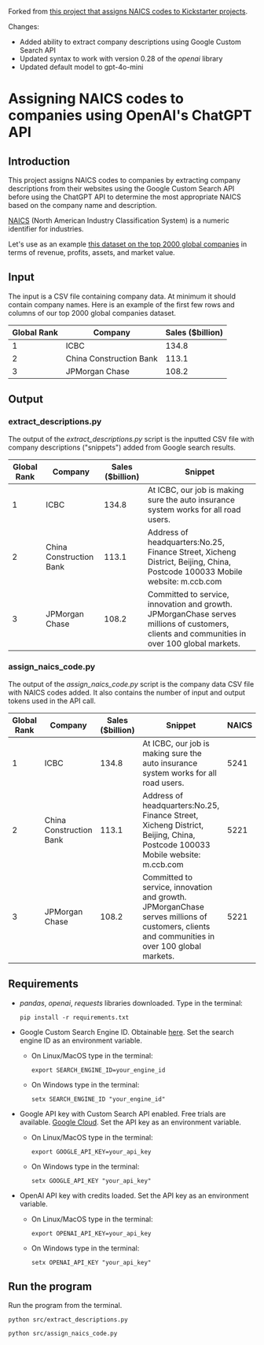 Forked from [this project that assigns NAICS codes to Kickstarter projects](https://github.com/UtrechtUniversity/kickstarter).

Changes:

- Added ability to extract company descriptions using Google Custom Search API
- Updated syntax to work with version 0.28 of the *openai* library
- Updated default model to gpt-4o-mini

# Assigning NAICS codes to companies using OpenAI's ChatGPT API

## Introduction

This project assigns NAICS codes to companies by extracting company descriptions from their websites using the Google Custom Search API before using the ChatGPT API to determine the most appropriate NAICS based on the company name and description.

[NAICS](https://www23.statcan.gc.ca/imdb/p3VD.pl?Function=getVD&TVD=1369825) (North American Industry Classification System) is a numeric identifier for industries.

Let's use as an example [this dataset on the top 2000 global companies](https://www.kaggle.com/datasets/joebeachcapital/top-2000-companies-globally) in terms of revenue, profits, assets, and market value.

## Input

The input is a CSV file containing company data. At minimum it should contain company names. Here is an example of the first few rows and columns of our top 2000 global companies dataset.

| Global Rank | Company | Sales ($billion) |                                                                                                           
|--|--|--
1 | ICBC | 134.8 |
2 | China Construction Bank | 113.1 |
3 | JPMorgan Chase | 108.2 |

## Output

### extract_descriptions.py

The output of the *extract_descriptions.py* script is the inputted CSV file with company descriptions ("snippets") added from Google search results.

| Global Rank | Company | Sales ($billion)| Snippet                                                                                                    
|--|--|--|--
1 | ICBC | 134.8 | At ICBC, our job is making sure the auto insurance system works for all road users.
2 | China Construction Bank | 113.1 | Address of headquarters:No.25, Finance Street, Xicheng District, Beijing, China, Postcode 100033 Mobile website: m.ccb.com
3 | JPMorgan Chase | 108.2 | Committed to service, innovation and growth. JPMorganChase serves millions of customers, clients and communities in over 100 global markets.

### assign_naics_code.py

The output of the *assign_naics_code.py* script is the company data CSV file with NAICS codes added. It also contains the number of input and output tokens used in the API call.

| Global Rank | Company | Sales ($billion)| Snippet | NAICS | Input Tokens | Output Tokens                                                                                                   
|--|--|--|--|--|--|---
1 | ICBC | 134.8 | At ICBC, our job is making sure the auto insurance system works for all road users. | 5241 | 93 | 2
2 | China Construction Bank | 113.1 | Address of headquarters:No.25, Finance Street, Xicheng District, Beijing, China, Postcode 100033 Mobile website: m.ccb.com | 5221 |  108 | 2
3 | JPMorgan Chase | 108.2 | Committed to service, innovation and growth. JPMorganChase serves millions of customers, clients and communities in over 100 global markets. | 5221 | 104 | 2

## Requirements

- *pandas*, *openai*, *requests* libraries downloaded. Type in the terminal:

  `pip install -r requirements.txt`

- Google Custom Search Engine ID. Obtainable [here](https://programmablesearchengine.google.com/about/). Set the search engine ID as an environment variable.
  - On Linux/MacOS type in the terminal:

    `export SEARCH_ENGINE_ID=your_engine_id`

  - On Windows type in the terminal:

    `setx SEARCH_ENGINE_ID "your_engine_id"`


- Google API key with Custom Search API enabled. Free trials are available. [Google Cloud](https://cloud.google.com/). Set the API key as an environment variable.
  - On Linux/MacOS type in the terminal:

    `export GOOGLE_API_KEY=your_api_key`

  - On Windows type in the terminal:

    `setx GOOGLE_API_KEY "your_api_key"`


- OpenAI API key with credits loaded. Set the API key as an environment variable.
  - On Linux/MacOS type in the terminal:

    `export OPENAI_API_KEY=your_api_key`

  - On Windows type in the terminal:

    `setx OPENAI_API_KEY "your_api_key"`

## Run the program

Run the program from the terminal.

`python src/extract_descriptions.py`

`python src/assign_naics_code.py`
